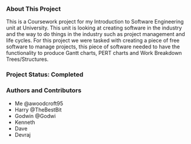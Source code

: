 ### About This Project
This is a Coursework project for my Introduction to Software Engineering unit at University. This unit is looking at creating software in the industry and the way to do things in the industry such as project management and life cycles.
For this project we were tasked with creating a piece of free software to manage projects, this piece of software needed to have the functionality to produce Gantt charts, PERT charts and Work Breakdown Trees/Structures.

### Project Status: Completed


### Authors and Contributors
* Me @awoodcroft95
* Harry @TheBestBit
* Godwin @Godwi
* Kenneth
* Dave
* Devraj
